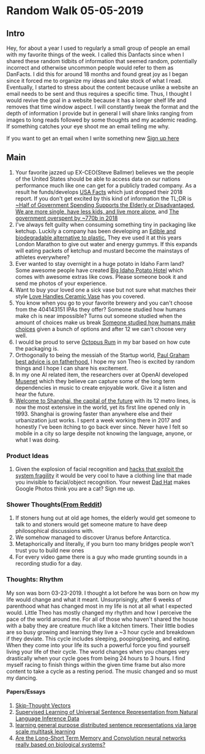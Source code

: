 # Random Walk 05-05-2019
## Intro
Hey, for about a year I used to regularly a small group of people an email with my favorite things of the week. I called this Danfacts since when I shared these random tidbits of information that seemed random, potentially incorrect and otherwise uncommon people would refer to them as DanFacts. I did this for around 18 months and found great joy as I began since it forced me to organize my ideas and take stock of what I read. Eventually, I started to stress about the content because unlike a website an email needs to be sent and thus requires a specific time. Thus, I thought I would revive the goal in a website because it has a longer shelf life and removes that time window aspect. I will constantly tweak the format and the depth of information I provide but in general I will share links ranging from images to long reads followed by some thoughts and my academic reading. If something catches your eye shoot me an email telling me why. 

If you want to get an email when I write something new [Sign up here](http://eepurl.com/cR7xeP)

## Main 
1. Your favorite jazzed up EX-CEO(Steve Ballmer) believes we the people of the United States should be able to access data on our nations performance much like one can get for a publicly traded company. As a result he funds/develops [USA Facts](https://usafacts.org/) which just dropped their 2018 report. If you don't get excited by this kind of information the TL;DR is [~Half of Government Spending Supports the Elderly or Disadvantaged](https://annualreport.usafacts.org/articles/46-government-finances-nearly-half-government-spending-supports-elderly-disadvantaged-cash-transfer-subsidy-service-t), [We are more single, have less kids, and live more alone](https://annualreport.usafacts.org/articles/8-population-americans-living-fewer-kids), and [The government overspent by ~770b in 2018](https://annualreport.usafacts.org/articles/41-government-finances-government-spending-exceeded-revenue-six-years-1980)
2. I've always felt guilty when consuming something tiny in packaging like ketchup. Luckily a company has been developing an [Edible and biodegradable alternative to plastic.](https://www.notpla.com/products/) They eve used it at this years London Marathon to give out water and energy gummys. If this expands will eating packets of ketchup and mustard become the mainstays of athletes everywhere?
3. Ever wanted to stay overnight in a huge potato in Idaho Farm land? Some awesome people have created [Big Idaho Potato Hotel](https://www.airbnb.com/rooms/32011367?guests=1&adults=1) which comes with awesome extras like cows. Please someone book it and send me photos of your experience.
4. Want to buy your loved one a sick vase but not sure what matches their style [Love Handles Ceramic Vase](https://www.matchesfashion.com/us/products/Anissa-Kermiche-Love-Handles-ceramic-vase-1297178) has you covered.
5. You know when you go to your favorite brewery and you can't choose from the 404143151 IPAs they offer? Someone studied how humans make ch is near impossible? Turns out someone studied when the amount of choices make us break [Someone studied how humans make choices](https://www.nature.com/articles/s41562-018-0440-2) given a bunch of options and after 12 we can't choose very well.
6. I would be proud to serve [Octopus Rum](https://www.behance.net/gallery/78588699/Octopus-Rum) in my bar based on how cute the packaging is.
7. Orthogonally to being the messiah of the Startup world, [Paul Graham best advice is on fatherhood.](https://www.quora.com/What-was-the-best-advice-Paul-Graham-ever-gave-you-at-Y-Combinator/answer/Andrew-Roberts-4) I hope my son Theo is excited by random things and I hope I can share his excitement.
8. In my one AI related item, the researchers over at OpenAI developed [Musenet](https://openai.com/blog/musenet/) which they believe can capture some of the long term dependencies in music to create enjoyable work. Give it a listen and hear the future. 
9. [Welcome to Shanghai, the capital of the future](https://www.theglobeandmail.com/opinion/article-welcome-to-shanghai-the-capital-of-the-future/) with its 12 metro lines, is now the most extensive in the world, yet its first line opened only in 1993. Shanghai is growing faster than anywhere else and their urbanization just works. I spent a week working there in 2017 and honestly I've been itching to go back ever since. Never have I felt so mobile in a city so large despite not knowing the language, anyone, or what I was doing. 

### Product Ideas
1. Given the explosion of facial recognition and [hacks that exploit the system fragility](https://www.theverge.com/2019/4/23/18512472/fool-ai-surveillance-adversarial-example-yolov2-person-detection) it would be very cool to have a clothing line that made you invisible to facial/object recognition. Your newest [Dad Hat](https://www.dadhatlife.com/) makes Google Photos think you are a cat? Sign me up.

### Shower Thoughts([From Reddit](https://www.reddit.com/r/showerthoughts))
1. If stoners hung out at old age homes, the elderly would get someone to talk to and stoners would get someone mature to have deep philosophical discussions with.
2. We somehow managed to discover Uranus before Antarctica.
3. Metaphorically and literally, if you burn too many bridges people won't trust you to build new ones
4. For every video game there is a guy who made grunting sounds in a recording studio for a day.

### Thoughts: Rhythm
My son was born 03-23-2019. I thought a lot before he was born on how my life would change and what it meant. Unsurprisingly, after 6 weeks of parenthood what has changed most in my life is not at all what I expected would. Little Theo has mostly changed my rhythm and how I perceive the pace of the world around me. For all of those who haven't shared the house with a baby they are creature much like a kitchen timers. Their little bodies are so busy growing and learning they live a ~3 hour cycle and breakdown if they deviate. This cycle includes sleeping, pooping/peeing, and eating. When they come into your life its such a powerful force you find yourself living your life of their cycle. The world changes when you changes very drastically when your cycle goes from being 24 hours to 3 hours. I find myself racing to finish things within the given time frame but also more content to take a cycle as a resting period. The music changed and so must my dancing.

#### Papers/Essays
1. [Skip-Thought Vectors](https://arxiv.org/abs/1506.06726)
2. [Supervised Learning of Universal Sentence Representation from Natural Language Inference Data](https://arxiv.org/abs/1705.02364)
3. [learning general purpose distributed sentence representations via large scale multitask learning](https://arxiv.org/abs/1804.00079)
4. [Are the Long-Short Term Memory and Convolution neural networks really based on biological systems?](https://www.sciencedirect.com/science/article/pii/S2405959518300249)